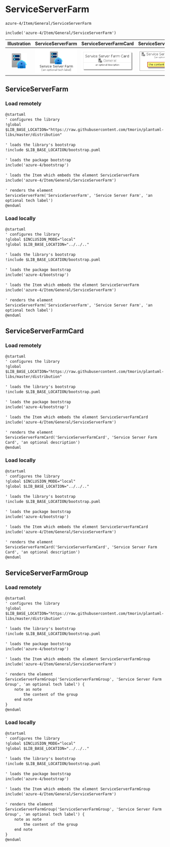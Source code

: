 # ServiceServerFarm


```text
azure-4/Item/General/ServiceServerFarm
```

```text
include('azure-4/Item/General/ServiceServerFarm')
```



| Illustration | ServiceServerFarm | ServiceServerFarmCard | ServiceServerFarmGroup |
| :---: | :---: | :---: | :---: |
| ![illustration for Illustration](../../../azure-4/Item/General/ServiceServerFarm.png) | ![illustration for ServiceServerFarm](../../../azure-4/Item/General/ServiceServerFarm.Local.png) | ![illustration for ServiceServerFarmCard](../../../azure-4/Item/General/ServiceServerFarmCard.Local.png) | ![illustration for ServiceServerFarmGroup](../../../azure-4/Item/General/ServiceServerFarmGroup.Local.png) |




## ServiceServerFarm

### Load remotely
```plantuml
@startuml
' configures the library
!global $LIB_BASE_LOCATION="https://raw.githubusercontent.com/tmorin/plantuml-libs/master/distribution"

' loads the library's bootstrap
!include $LIB_BASE_LOCATION/bootstrap.puml

' loads the package bootstrap
include('azure-4/bootstrap')

' loads the Item which embeds the element ServiceServerFarm
include('azure-4/Item/General/ServiceServerFarm')

' renders the element
ServiceServerFarm('ServiceServerFarm', 'Service Server Farm', 'an optional tech label')
@enduml
```

### Load locally
```plantuml
@startuml
' configures the library
!global $INCLUSION_MODE="local"
!global $LIB_BASE_LOCATION="../../.."

' loads the library's bootstrap
!include $LIB_BASE_LOCATION/bootstrap.puml

' loads the package bootstrap
include('azure-4/bootstrap')

' loads the Item which embeds the element ServiceServerFarm
include('azure-4/Item/General/ServiceServerFarm')

' renders the element
ServiceServerFarm('ServiceServerFarm', 'Service Server Farm', 'an optional tech label')
@enduml
```

## ServiceServerFarmCard

### Load remotely
```plantuml
@startuml
' configures the library
!global $LIB_BASE_LOCATION="https://raw.githubusercontent.com/tmorin/plantuml-libs/master/distribution"

' loads the library's bootstrap
!include $LIB_BASE_LOCATION/bootstrap.puml

' loads the package bootstrap
include('azure-4/bootstrap')

' loads the Item which embeds the element ServiceServerFarmCard
include('azure-4/Item/General/ServiceServerFarm')

' renders the element
ServiceServerFarmCard('ServiceServerFarmCard', 'Service Server Farm Card', 'an optional description')
@enduml
```

### Load locally
```plantuml
@startuml
' configures the library
!global $INCLUSION_MODE="local"
!global $LIB_BASE_LOCATION="../../.."

' loads the library's bootstrap
!include $LIB_BASE_LOCATION/bootstrap.puml

' loads the package bootstrap
include('azure-4/bootstrap')

' loads the Item which embeds the element ServiceServerFarmCard
include('azure-4/Item/General/ServiceServerFarm')

' renders the element
ServiceServerFarmCard('ServiceServerFarmCard', 'Service Server Farm Card', 'an optional description')
@enduml
```

## ServiceServerFarmGroup

### Load remotely
```plantuml
@startuml
' configures the library
!global $LIB_BASE_LOCATION="https://raw.githubusercontent.com/tmorin/plantuml-libs/master/distribution"

' loads the library's bootstrap
!include $LIB_BASE_LOCATION/bootstrap.puml

' loads the package bootstrap
include('azure-4/bootstrap')

' loads the Item which embeds the element ServiceServerFarmGroup
include('azure-4/Item/General/ServiceServerFarm')

' renders the element
ServiceServerFarmGroup('ServiceServerFarmGroup', 'Service Server Farm Group', 'an optional tech label') {
    note as note
        the content of the group
    end note
}
@enduml
```

### Load locally
```plantuml
@startuml
' configures the library
!global $INCLUSION_MODE="local"
!global $LIB_BASE_LOCATION="../../.."

' loads the library's bootstrap
!include $LIB_BASE_LOCATION/bootstrap.puml

' loads the package bootstrap
include('azure-4/bootstrap')

' loads the Item which embeds the element ServiceServerFarmGroup
include('azure-4/Item/General/ServiceServerFarm')

' renders the element
ServiceServerFarmGroup('ServiceServerFarmGroup', 'Service Server Farm Group', 'an optional tech label') {
    note as note
        the content of the group
    end note
}
@enduml
```

